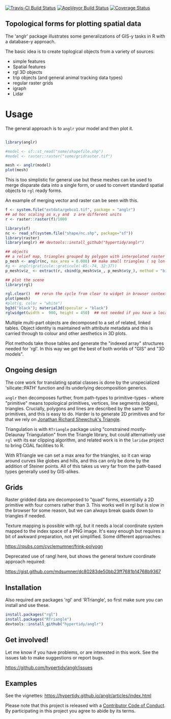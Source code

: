 
[![Travis-CI Build Status](https://travis-ci.org/hypertidy/anglr.svg?branch=master)](https://travis-ci.org/hypertidy/anglr) [![AppVeyor Build Status](https://ci.appveyor.com/api/projects/status/github/hypertidy/anglr?branch=master&svg=true)](https://ci.appveyor.com/project/hypertidy/anglr) [![Coverage Status](https://img.shields.io/codecov/c/github/hypertidy/anglr/master.svg)](https://codecov.io/github/hypertidy/anglr?branch=master)

<!-- README.md is generated from README.Rmd. Please edit that file -->
Topological forms for plotting spatial data
-------------------------------------------

The 'anglr' package illustrates some generalizations of GIS-y tasks in R with a database-y approach.

The basic idea is to create toplogical objects from a variety of sources:

-   simple features
-   Spatial features
-   rgl 3D objects
-   trip objects (and general animal tracking data types)
-   regular raster grids
-   igraph
-   Lidar

Usage
=====

The general approach is to `anglr` your model and then plot it.

``` r

library(anglr)

#model <- sf::st_read("some/shapefile.shp")
#model <- raster::raster("some/gridraster.tif")

mesh <- anglr(model)
plot(mesh)
```

This is too simplistic for general use but these meshes can be used to merge disparate data into a single form, or used to convert standard spatial objects to `rgl` ready forms.

An example of merging vector and raster can be seen with this.

``` r
f <- system.file("extdata/gebco1.tif", package = "anglr")
## ad hoc scaling as x,y and  z are different units
r <- raster::raster(f)/1000

library(sf)
nc <- read_sf(system.file("shape/nc.shp", package="sf"))
library(raster)
library(anglr) ## devtools::install_github("hypertidy/anglr")

## objects
## a relief map, triangles grouped by polygon with interpolated raster elevation 
p_mesh <- anglr(nc, max_area = 0.008) ## make small triangles ( sq lon-lat degree)
#g <- anglr(graticule::graticule(-85:-74, 32:37))
p_mesh$v$z_ <- extract(r, cbind(p_mesh$v$x_, p_mesh$v$y_), method = "bilinear")

## plot the scene
library(rgl)

rgl.clear()  ## rerun the cycle from clear to widget in browser contexts 
plot(pmesh) 
#plot(g, color = "white") 
bg3d("black"); material3d(specular = "black")
rglwidget(width =  900, height = 450)  ## not needed if you have a local device
```

Multiple multi-part objects are decomposed to a set of related, linked tables. Object identity is maintained with attribute metadata and this is carried through to colour and other aesthetics in 3D plots.

Plot methods take those tables and generate the "indexed array" structures needed for 'rgl'. In this way we get the best of both worlds of "GIS" and "3D models".

Ongoing design
--------------

The core work for translating spatial classes is done by the unspecialized 'silicate::PATH' function and its underlying decomposition generics.

`anglr` then decomposes further, from path-types to primitive-types - where "primitive" means topological primitives, vertices, line segments (edges), triangles. Crucially, polygons and lines are described by the same 1D primitives, and this is easy to do. Harder is to generate 2D primitives and for that we rely on [Jonathan Richard Shewchuk's Triangle](https://www.cs.cmu.edu/~quake/triangle.html).

Triangulation is with `RTriangle` package using "constrained mostly-Delaunay Triangulation" from the Triangle library, but could alternatively use `rgl` with its ear clipping algorithm, and related work is in the `laridae` project to bring CGAL facilities to R.

With RTriangle we can set a max area for the triangles, so it can wrap around curves like globes and hills, and this can only be done by the addition of Steiner points. All of this takes us very far from the path-based types generally used by GIS-alikes.

Grids
-----

Raster gridded data are decomposed to "quad" forms, essentially a 2D primitive with four corners rather than 3. This works well in rgl but is slow in the browser for some reason, but we can always break quads down to triangles if needed.

Texture mapping is possible with rgl, but it needs a local coordinate system mapped to the index space of a PNG image. It's easy enough but requires a bit of awkward preparation, not yet simplified. Some different approaches:

<https://rpubs.com/cyclemumner/frink-polyogn>

Deprecated use of rangl here, but shows the general texture coordinate approach required:

<https://gist.github.com/mdsumner/dc80283de50bb23ff7681b14768b9367>

Installation
------------

Also required are packages 'rgl' and 'RTriangle', so first make sure you can install and use these.

``` r
install.packages("rgl")
install.packages("RTriangle")
devtools::install_github("hypertidy/anglr")
```

Get involved!
-------------

Let me know if you have problems, or are interested in this work. See the issues tab to make suggestions or report bugs.

<https://github.com/hypertidy/anglr/issues>

Examples
--------

See the vignettes: <https://hypertidy.github.io/anglr/articles/index.html>

Please note that this project is released with a [Contributor Code of Conduct](CONDUCT.md). By participating in this project you agree to abide by its terms.
